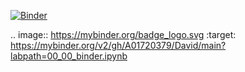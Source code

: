 [![Binder](https://mybinder.org/badge_logo.svg)](https://mybinder.org/v2/gh/A01720379/David/main?labpath=00_00_binder.ipynb)

.. image:: https://mybinder.org/badge_logo.svg
 :target: https://mybinder.org/v2/gh/A01720379/David/main?labpath=00_00_binder.ipynb
